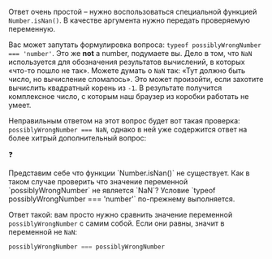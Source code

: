 Ответ очень простой – нужно воспользоваться специальной функцией `Number.isNan()`. В качестве аргумента нужно передать проверяемую переменную.

Вас может запутать формулировка вопроса: `typeof possiblyWrongNumber === 'number'`. Это же **not** a number, подумаете вы. Дело в том, что `NaN` используется для обозначения результатов вычислений, в которых «что-то пошло не так». Можете думать о `NaN` так: «Тут должно быть число, но вычисление сломалось». Это может произойти, если захотите вычислить квадратный корень из `-1`. В результате получится комплексное число, с которым наш браузер из коробки работать не умеет.

Неправильным ответом на этот вопрос будет вот такая проверка:
`possiblyWrongNumber === NaN`, однако в ней уже содержится ответ на более хитрый дополнительный вопрос:

<aside class="callout">
  <div class="callout__icon">❓</div>
  <div class="callout__content">
    <p>
      Представим себе что функции `Number.isNan()` не существует. Как в таком случае проверить что значение переменной `possiblyWrongNumber` не является `NaN`? Условие `typeof possiblyWrongNumber === 'number'` по-прежнему выполняется.
    </p>
  </div>

Ответ такой: вам просто нужно сравнить значение переменной `possiblyWrongNumber` с самим собой. Если они равны, значит в переменной не `NaN`:

```js
possiblyWrongNumber === possiblyWrongNumber
```
